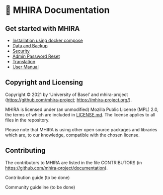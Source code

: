📙 MHIRA Documentation
================================================================



Get started with MHIRA 
----------------------------------------------------------------

* [Installation using docker compose](https://github.com/mhira-project/mhira-docker)
* [Data and Backup](/docs/data-and-backup.md)
* [Security](/docs/security.md)
* [Admin Password Reset](/docs/admin-password-reset.md)
* [Translation](/docs/translations.md)
* [User Manual](/docs/installation.md)

Copyright and Licensing
----------------------------------------------------------------

Copyright © 2021 by ‘University of Basel’ and mhira-project (https://github.com/mhira-project; https://mhira-project.org/).

MHIRA is licensed under (an unmodified) Mozilla Public License (MPL) 2.0, the terms of which are included in [LICENSE.md](LICENSE.md). The license applies to all files in the repository. 

Please note that MHIRA is using other open source packages and libraries which are, to our knowledge, compatible with the chosen license. 


Contributing
----------------------------------------------------------------
The contributors to MHIRA are listed in the file CONTRIBUTORS (in https://github.com/mhira-project/documentation).  

Contribution guide (to be done)

Community guideline (to be done)
